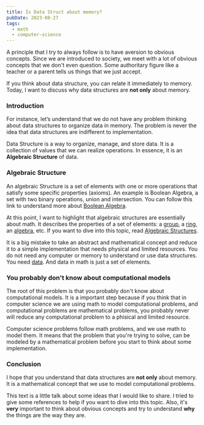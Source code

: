```yaml
---
title: Is Data Struct about memory?
pubDate: 2023-08-27
tags:
  - math
  - computer-science
---
```


A principle that I try to always follow is to have aversion to obvious concepts. Since we are introduced to society, we meet with a lot of obvious concepts that we don't even question. Some authoritary figure like a teacher or a parent tells us things that we just accept. 

If you think about data structure, you can relate it immediately to memory. Today, I want to discuss why data structures are **not only** about memory.


### Introduction

For instance, let’s understand that we do not have any problem thinking about data structures to organize data in memory. The problem is never the idea that data structures are indifferent to implementation.

Data Structure is a way to organize, manage, and store data. It is a collection of values that we can realize operations. In essence, it is an **Algebraic Structure** of data.

### Algebraic Structure

An algebraic Structure is a set of elements with one or more operations that satisfy some specific properties (axioms). An example is Boolean Algebra, a set with two binary operations, union and intersection. You can follow this link to understand more about [Boolean Algebra](https://en.wikipedia.org/wiki/Boolean_algebra#Boolean_algebras).

At this point, I want to highlight that algebraic structures are essentially about math. It describes the properties of a set of elements: a [group](https://en.wikipedia.org/wiki/Group_(mathematics)), a [ring](https://en.wikipedia.org/wiki/Ring_(mathematics)), an [algebra](https://en.wikipedia.org/wiki/Algebra_over_a_field), etc. If you want to dive into this topic, read [Algebraic Structures](https://en.wikipedia.org/wiki/Algebraic_structure).

It is a big mistake to take an abstract and mathematical concept and reduce it to a simple implementation that needs physical and limited resources. You do not need any computer or memory to understand or use data structures. You need [data](https://en.wikipedia.org/wiki/Data). And data in math is just a set of elements.

### You probably don't know about computational models

The root of this problem is that you probably don't know about computational models. It is a important step because if you think that in computer science we are using math to model computational problems, and computational problems are mathematical problems, you probably never will reduce any computational problem to a phisical and limited resource.

Computer science problems follow math problems, and we use math to model them. It means that the problem that you're trying to solve, can be modeled by a mathematical problem before you start to think about some implementation.

### Conclusion

I hope that you understand that data structures are **not only** about memory. It is a mathematical concept that we use to model computational problems. 

This text is a little talk about some ideas that I would like to share. I tried to give some references to help if you want to dive into this topic. Also, it's **very** important to think about obvious concepts and try to understand **why** the things are the way they are.